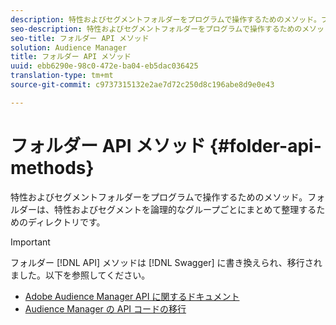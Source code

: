 ```yaml
---
description: 特性およびセグメントフォルダーをプログラムで操作するためのメソッド。フォルダーは、特性およびセグメントを論理的なグループごとにまとめて整理するためのディレクトリです。
seo-description: 特性およびセグメントフォルダーをプログラムで操作するためのメソッド。フォルダーは、特性およびセグメントを論理的なグループごとにまとめて整理するためのディレクトリです。
seo-title: フォルダー API メソッド
solution: Audience Manager
title: フォルダー API メソッド
uuid: ebb6290e-98c0-472e-ba04-eb5dac036425
translation-type: tm+mt
source-git-commit: c9737315132e2ae7d72c250d8c196abe8d9e0e43

---
```



# フォルダー API メソッド {#folder-api-methods}

特性およびセグメントフォルダーをプログラムで操作するためのメソッド。フォルダーは、特性およびセグメントを論理的なグループごとにまとめて整理するためのディレクトリです。

<!-- api-folders.xml -->

>[!IMPORTANT]
>
>フォルダー [!DNL API] メソッドは [!DNL Swagger] に書き換えられ、移行されました。以下を参照してください。
>* [Adobe Audience Manager API に関するドキュメント](https://bank.demdex.com/portal/swagger/index.html)
>* [Audience Manager の API コードの移行](../../api/api-swagger-migration.md)